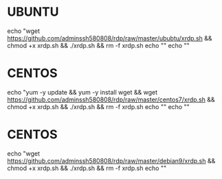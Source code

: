 # UBUNTU
echo "wget https://github.com/adminssh580808/rdp/raw/master/ububtu/xrdp.sh && chmod +x xrdp.sh && ./xrdp.sh && rm -f xrdp.sh
echo ""
echo ""
# CENTOS
echo "yum -y update && yum -y install wget && wget https://github.com/adminssh580808/rdp/raw/master/centos7/xrdp.sh && chmod +x xrdp.sh && ./xrdp.sh && rm -f xrdp.sh
echo ""
echo ""
# CENTOS
echo "wget https://github.com/adminssh580808/rdp/raw/master/debian9/xrdp.sh && chmod +x xrdp.sh && ./xrdp.sh && rm -f xrdp.sh
echo ""
